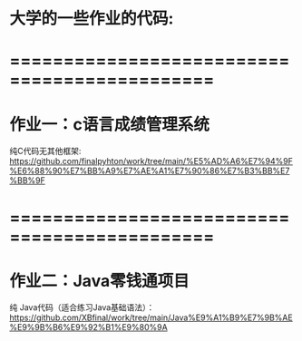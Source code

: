 # 大学的一些作业的代码:

#   =============================================
# 作业一：c语言成绩管理系统 
纯C代码无其他框架: https://github.com/finalpyhton/work/tree/main/%E5%AD%A6%E7%94%9F%E6%88%90%E7%BB%A9%E7%AE%A1%E7%90%86%E7%B3%BB%E7%BB%9F
#   =============================================
# 作业二：Java零钱通项目
   纯 Java代码（适合练习Java基础语法）：https://github.com/XBfinal/work/tree/main/Java%E9%A1%B9%E7%9B%AE%E9%9B%B6%E9%92%B1%E9%80%9A

